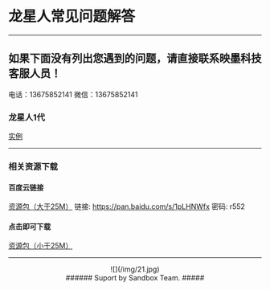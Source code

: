# 龙星人常见问题解答 #

----------

## 如果下面没有列出您遇到的问题，请直接联系映墨科技客服人员！ #
电话：13675852141 微信：13675852141

### 龙星人1代 ###

[实例](example.html "实例")     

---------------------------------
### 相关资源下载 ###
#### 百度云链接 ####
[资源包（大于25M）]("") 链接: https://pan.baidu.com/s/1pLHNWfx 密码: r552    

#### 点击即可下载 ####
[资源包（小于25M）](/attachment/sandbox/发货-桌面沙盘版.zip "资源包（小于25M）")   



---------------------------------

<center> ![](/img/21.jpg) </center>

<center> 
###### Suport by Sandbox Team. #####
</center>

